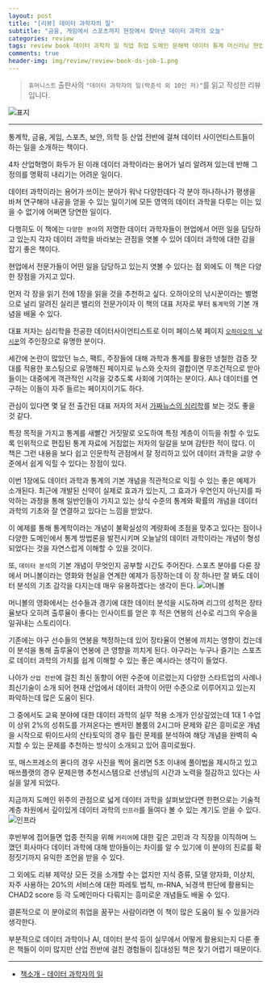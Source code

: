 ```yaml
---  
layout: post  
title: "[리뷰] 데이터 과학자의 일"  
subtitle: "금융, 게임에서 스포츠까지 현장에서 찾아낸 데이터 과학의 오늘"  
categories: review  
tags: review book 데이터 과학자 일 직업 취업 도메인 문해력 데이터 통계 머신러닝 현업 현장 의료 금융 보안 게임 프로덕트 심리학 소프트웨어    
comments: true  
header-img: img/review/review-book-ds-job-1.png
---  
```

  
> `휴머니스트` 출판사의 `"데이터 과학자의 일(박준석 외 10인 저)"`를 읽고 작성한 리뷰입니다.  

![표지](https://telegeam.github.io/assets/img/review/review-book-ds-job-1.png)  

---

통계학, 금융, 게임, 스포츠, 보안, 의학 등 산업 전반에 걸쳐 데이터 사이언티스트들이 하는 일을 소개하는 책이다. 

4차 산업혁명이 화두가 된 이래 데이터 과학이라는 용어가 널리 알려져 있는데 반해 그 정의를 명확히 내리기는 어려운 일이다. 

데이터 과학이라는 용어가 쓰이는 분야가 워낙 다양한데다 각 분야 하나하나가 평생을 바쳐 연구해야 내공을 얻을 수 있는 일이기에 모든 영역의 데이터 과학을 다루는 이는 있을 수 없기에 어쩌면 당연한 일이다. 

다행히도 이 책에는 `다양한 분야`의 저명한 데이터 과학자들이 현업에서 어떤 일을 담당하고 있는지 각자 데이터 과학을 바라보는 관점을 엿볼 수 있어 데이터 과학에 대한 감을 잡기 좋은 책이다. 

현업에서 전문가들이 어떤 일을 담당하고 있는지 엿볼 수 있다는 점 외에도 이 책은 다양한 장점을 가지고 있다.  

먼저 각 장을 읽기 전에 1장을 읽을 것을 추천하고 싶다. 오하이오의 낚시꾼이라는 별명으로 널리 알려진 실리콘 밸리의 전문가이자 이 책의 대표 저자로 부터 `통계학`의 기본 개념을 배울 수 있다. 

대표 저자는 심리학을 전공한 데이터사이언티스트로 이미 페이스북 페이지 [`오하이오의 낚시꾼`](https://www.facebook.com/buckeyestatfisher/)의 주인장으로 유명한 분이다. 

세간에 논란이 많았던 뉴스, 팩트, 주장들에 대해 과학과 통계를 활용한 냉철한 검증 잣대를 적용한 포스팅으로 유명해진 페이지로 뉴스와 숫자의 결합이면 무조건적으로 받아들이는 대중에게 객관적인 시각을 갖추도록 사회에 기여하는 분이다. AI나 데이터를 연구하는 이들이 자주 들르는 페이지이기도 하다. 

관심이 있다면 몇 달 전 출간된 대표 저자의 저서 [가짜뉴스의 심리학](https://telegeam.github.io/review/2021/03/21/review-book-the-psychology-of-fake-news/)를 보는 것도 좋을 것 같다. 

특정 목적을 가지고 통계를 새빨간 거짓말로 오도하여 특정 계층이 이득을 취할 수 있도록 인위적으로 편집된 통계 자료에 거침없는 저자의 일갈을 보며 감탄한 적이 많다. 이 책은 그런 내용을 보다 쉽고 인문학적 관점에서 잘 정리하고 있어 데이터 과학을 교양 수준에서 쉽게 익힐 수 있다는 장점이 있다. 

이번 1장에도 데이터 과학과 통계의 기본 개념을 직관적으로 익힐 수 있는 좋은 예제가 소개된다. 최근에 개발된 신약이 실제로 효과가 있는지, 그 효과가 우연인지 아닌지를 파악하는 과정을 통해 일반인들이 가지고 있는 상식 수준의 통계와 확률의 개념을 데이터 과학의 기초와 잘 연결하고 있다는 느낌을 받았다. 

이 예제를 통해 통계학이라는 개념이 불확실성의 계량화에 초점을 맞추고 있다는 점이나 다양한 도메인에서 통계 방법론을 발전시키며 오늘날의 데이터 과학이라는 개념이 형성되었다는 것을 자연스럽게 이해할 수 있을 것이다. 

또, `데이터 분석`의 기본 개념이 무엇인지 공부할 시간도 주어진다. 스포츠 분야를 다룬 장에서 머니볼이라는 영화와 현실을 연계한 예제가 등장하는데 이 장 하나만 잘 봐도 데이터 분석의 기초 감각을 다지는데 매우 유용하겠다는 생각이 든다. 
![머니볼](https://telegeam.github.io/assets/img/review/review-book-ds-job-3.png)  

머니볼의 영화에서는 선수들과 경기에 대한 데이터 분석을 시도하며 리그의 성적은 장타율보다 오히려 출루율이 좋다는 인사이트를 얻은 후 적은 연봉의 선수로 리그의 우승을 일궈내는 스토리이다. 

기존에는 야구 선수들의 연봉을 책정하는데 있어 장타율이 연봉에 끼치는 영향이 컸는데 이 분석을 통해 출루율이 연봉에 큰 영향을 끼치게 된다. 야구라는 누구나 즐기는 스포츠로 데이터 과학의 가치를 쉽게 이해할 수 있는 좋은 예시라는 생각이 들었다.

나아가 `산업 전반`에 걸친 최신 동향이 어떤 수준에 이르렀는지 다양한 스타트업의 사례나 최신기술이 소개 되어 현재 산업에서 데이터 과학이 어떤 수준으로 이루어지고 있는지 파악하는데 많은 도움이 된다. 

그 중에서도 교육 분야에 대한 데이터 과학의 실무 적용 소개가 인상깊었는데 1대 1 수업이 상위 2%의 성취도를 가져온다는 벤저민 볼룸의 2시그마 문제와 같은 흥미로운 개념을 시작으로 뤼이드사의 산타토익의 경우 틀린 문제를 분석하여 해당 개념을 완벽히 숙지할 수 있는 문제를 추천하는 방식이 소개되고 있어 흥미로웠다.

또, 매스프레소의 콴다의 경우 사진을 찍어 올리면 5초 이내에 풀이법을 제시하고 있고 매쓰플랫의 경우 문제은행 추천시스템으로 선생님의 시간과 노력을 절감하고 있다는 사실을 알게 되었다.

지금까지 도메인 위주의 관점으로 넓게 데이터 과학을 살펴보았다면 한편으로는 기술적 계층 차원에서 깊이있게 데이터 과학의 `인프라`를 들여다 볼 수 있는 계기도 얻을 수 있다.
![인프라](https://telegeam.github.io/assets/img/review/review-book-ds-job-2.png)  

후반부에 접어들면 업종 전직을 위해 `커리어`에 대한 깊은 고민과 각 직장을 이직하며 느꼈던 회사마다 데이터 과학에 대해 받아들이는 차이를 알 수 있기에 이 분야의 진로를 확정짓기까지 유익한 조언을 받을 수 있다.

그 외에도 리뷰 제약상 모든 것을 소개할 수는 없지만 지식 증류, 모델 양자화, 이상치, 자주 사용하는 20%의 서비스에 대한 파레토 법칙, m-RNA, 뇌경색 판단에 활용되는 CHAD2 score 등 각 도메인마다 다뤄지는 흥미로운 개념들도 배울 수 있다. 

결론적으로 이 분야로의 취업을 꿈꾸는 사람이라면 이 책이 많은 도움이 될 수 있을거라 생각한다. 

부분적으로 데이터 과학이나 AI, 데이터 분석 등이 실무에서 어떻게 활용되는지 다룬 좋은 책들이 이미 많지만 산업 전반에 걸친 경험들이 집대성된 책은 찾기 어렵기 때문이다.

---

* [책소개 - 데이터 과학자의 일](http://www.yes24.com/Product/Goods/104108831)
